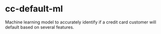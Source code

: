 # cc-default-ml
Machine learning model to accurately identify if a credit card customer will default based on several features.

